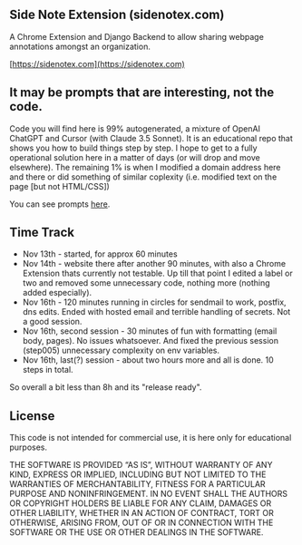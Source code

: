 ## Side Note Extension (sidenotex.com)

A Chrome Extension and Django Backend to allow sharing webpage annotations amongst an organization.

[https://sidenotex.com](https://sidenotex.com)

## It may be prompts that are interesting, not the code. 
Code you will find here is 99% autogenerated, a mixture
of OpenAI ChatGPT and Cursor (with Claude 3.5 Sonnet).  It is an educational repo that shows you how to build things step by step. I hope to get to a fully operational solution here in a matter of days (or will drop and move elsewhere). The remaining 1% is when I modified a domain address here and there or did something of similar coplexity (i.e. modified text on the page [but not HTML/CSS])

You can see prompts [here](prompts/).

## Time Track

+ Nov 13th - started, for approx 60 minutes
+ Nov 14th - website there after another 90 minutes, with also a Chrome Extension thats currently not testable. Up till that point I edited a label or two and removed some unnecessary code, nothing more (nothing added especially). 
+ Nov 16th - 120 minutes running in circles for sendmail to work, postfix, dns edits. Ended with hosted email and terrible handling of secrets. Not a good session.  
+ Nov 16th, second session - 30 minutes of fun with formatting (email body, pages). No issues whatsoever. And fixed the previous session (step005) unnecessary complexity on env variables.
+ Nov 16th, last(?) session - about two hours more and all is done. 10 steps in total.

So overall a bit less than 8h and its "release ready". 

## License

This code is not intended for commercial use, it is here only for educational purposes. 

THE SOFTWARE IS PROVIDED “AS IS”, WITHOUT WARRANTY OF ANY KIND, EXPRESS OR IMPLIED, INCLUDING BUT NOT LIMITED TO THE WARRANTIES OF MERCHANTABILITY, FITNESS FOR A PARTICULAR PURPOSE AND NONINFRINGEMENT. IN NO EVENT SHALL THE AUTHORS OR COPYRIGHT HOLDERS BE LIABLE FOR ANY CLAIM, DAMAGES OR OTHER LIABILITY, WHETHER IN AN ACTION OF CONTRACT, TORT OR OTHERWISE, ARISING FROM, OUT OF OR IN CONNECTION WITH THE SOFTWARE OR THE USE OR OTHER DEALINGS IN THE SOFTWARE.